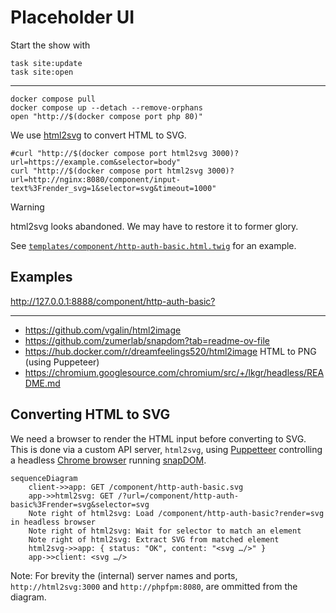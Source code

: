 # Placeholder UI

Start the show with

``` shell
task site:update
task site:open
```

-------------------------------------------------------------------------------

``` shell
docker compose pull
docker compose up --detach --remove-orphans
open "http://$(docker compose port php 80)"
```

We use [html2svg](https://github.com/fathyb/html2svg) to convert HTML to SVG.

``` shell name=html2svg-example
#curl "http://$(docker compose port html2svg 3000)?url=https://example.com&selector=body"
curl "http://$(docker compose port html2svg 3000)?url=http://nginx:8080/component/input-text%3Frender_svg=1&selector=svg&timeout=1000"
```

> [!WARNING]
> html2svg looks abandoned. We may have to restore it to former glory.

See [`templates/component/http-auth-basic.html.twig`](templates/component/http-auth-basic.html.twig) for an example.

## Examples

<http://127.0.0.1:8888/component/http-auth-basic?>

-------------------------------------------------------------------------------

* <https://github.com/vgalin/html2image>
* <https://github.com/zumerlab/snapdom?tab=readme-ov-file>
* <https://hub.docker.com/r/dreamfeelings520/html2image>
  HTML to PNG (using Puppeteer)
* <https://chromium.googlesource.com/chromium/src/+/lkgr/headless/README.md>

## Converting HTML to SVG

We need a browser to render the HTML input before converting to SVG. This is done via a custom API server, `html2svg`,
using [Puppetteer](https://pptr.dev/) controlling a headless [Chrome browser](https://www.google.com/chrome/) running
[snapDOM](https://github.com/zumerlab/snapdom).

``` mermaid
sequenceDiagram
    client->>app: GET /component/http-auth-basic.svg
    app->>html2svg: GET /?url=/component/http-auth-basic%3Frender=svg&selector=svg
    Note right of html2svg: Load /component/http-auth-basic?render=svg in headless browser
    Note right of html2svg: Wait for selector to match an element
    Note right of html2svg: Extract SVG from matched element
    html2svg->>app: { status: "OK", content: "<svg …/>" }
    app->>client: <svg …/>
```

Note: For brevity the (internal) server names and ports, `http://html2svg:3000` and `http://phpfpm:8080`, are ommitted
from the diagram.
